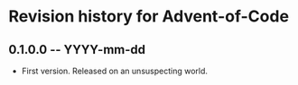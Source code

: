 # Revision history for Advent-of-Code

## 0.1.0.0 -- YYYY-mm-dd

* First version. Released on an unsuspecting world.
